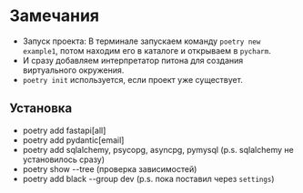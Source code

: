 #  Замечания
- Запуск проекта:
В терминале запускаем команду `poetry new example1`, потом находим его в каталоге и открываем в `pycharm`.  
- И сразу добавляем интерпретатор питона для создания виртуального окружения.
- `poetry init` используется, если проект уже существует.

##  Установка
- poetry add fastapi[all]   
-  poetry add pydantic[email]
- poetry add sqlalchemy, psycopg, asyncpg, pymysql (p.s. sqlalchemy не установилось сразу)
- poetry show --tree (проверка зависимостей)
- poetry add black --group dev (p.s. пока поставил через `settings`)